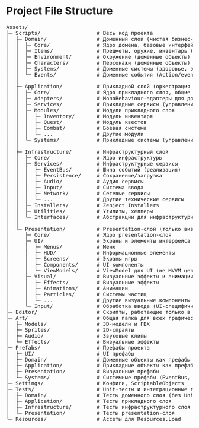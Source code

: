 # Project File Structure

<pre>
Assets/  
├─ Scripts/                  # Весь код проекта  
│  ├─ Domain/                # Доменный слой (чистая бизнес-логика без зависимостей от Unity)
│  │  ├─ Core/               # Ядро домена, базовые интерфейсы и абстракции
│  │  ├─ Items/              # Предметы, оружие, инвентарь (доменные объекты)
│  │  ├─ Environment/        # Окружение (доменные объекты)
│  │  ├─ Characters/         # Персонажи (доменные объекты)
│  │  ├─ Systems/            # Доменные системы (здоровье, энергия и т.д.)
│  │  └─ Events/             # Доменные события (Action/event)
│  │
│  ├─ Application/           # Прикладной слой (оркестрация доменной логики)
│  │  ├─ Core/               # Ядро прикладного слоя, общие сервисы
│  │  ├─ Adapters/           # MonoBehaviour-адаптеры для доменных объектов
│  │  ├─ Services/           # Прикладные сервисы (управление квестами, инвентарем)
│  │  ├─ Modules/            # Модули прикладного слоя
│  │  │  ├─ Inventory/       # Модуль инвентаря
│  │  │  ├─ Quest/           # Модуль квестов
│  │  │  ├─ Combat/          # Боевая система
│  │  │  └─ ...              # Другие модули
│  │  └─ Systems/            # Прикладные системы (управление жизненным циклом)
│  │
│  ├─ Infrastructure/        # Инфраструктурный слой
│  │  ├─ Core/               # Ядро инфраструктуры
│  │  ├─ Services/           # Инфраструктурные сервисы
│  │  │  ├─ EventBus/        # Шина событий (реализация)
│  │  │  ├─ Persistence/     # Сохранение/загрузка
│  │  │  ├─ Audio/           # Аудио сервисы
│  │  │  ├─ Input/           # Система ввода
│  │  │  ├─ Network/         # Сетевые сервисы
│  │  │  └─ ...              # Другие технические сервисы
│  │  ├─ Installers/         # Zenject Installers
│  │  ├─ Utilities/          # Утилиты, хелперы
│  │  └─ Interfaces/         # Абстракции для инфраструктурных сервисов
│  │
│  └─ Presentation/          # Presentation-слой (только визуализация и ввод)
│     ├─ Core/               # Ядро presentation-слоя
│     ├─ UI/                 # Экраны и элементы интерфейса
│     │  ├─ Menus/           # Меню
│     │  ├─ HUD/             # Информационные элементы
│     │  ├─ Screens/         # Экраны игры
│     │  ├─ Components/      # UI компоненты
│     │  └─ ViewModels/      # ViewModel для UI (не MVVM целиком!)
│     ├─ Visual/             # Визуальные эффекты и анимации
│     │  ├─ Effects/         # Визуальные эффекты
│     │  ├─ Animations/      # Анимации
│     │  ├─ Particles/       # Системы частиц
│     │  └─ ...              # Другие визуальные компоненты
│     └─ Input/              # Обработка ввода (UI-специфичная)
├─ Editor/                   # Скрипты, работающие только в редакторе Unity  
├─ Art/                      # Общая папка для всех графических и аудио ассетов  
│  ├─ Models/                # 3D-модели и FBX  
│  ├─ Sprites/               # 2D-спрайты  
│  ├─ Audio/                 # Звуковые клипы  
│  └─ Effects/               # Визуальные эффекты  
├─ Prefabs/                  # Префабы проекта  
│  ├─ UI/                    # UI префабы  
│  ├─ Domain/                # Доменные объекты как префабы (если применимо)
│  ├─ Application/           # Прикладные объекты как префабы
│  ├─ Presentation/          # Визуальные префабы
│  └─ Systems/               # Системные префабы (EventBus, Managers)
├─ Settings/                 # Конфиги, ScriptableObjects  
├─ Tests/                    # Unit-тесты и интеграционные тесты  
│  ├─ Domain/                # Тесты доменного слоя (без Unity)
│  ├─ Application/           # Тесты прикладного слоя
│  ├─ Infrastructure/        # Тесты инфраструктурного слоя
│  └─ Presentation/          # Тесты presentation-слоя
└─ Resources/                # Ассеты для Resources.Load  
</pre>
